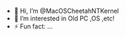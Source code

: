 - 👋 Hi, I’m @MacOSCheetahNTKernel
- 👀 I’m interested in Old PC ,OS ,etc!
- ⚡ Fun fact: ...

<!---
MacOSCheetahNTKernel/MacOSCheetahNTKernel is a ✨ special ✨ repository because its `README.md` (this file) appears on your GitHub profile.
You can click the Preview link to take a look at your changes.
--->
